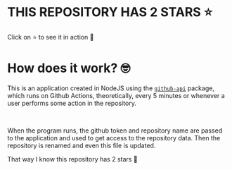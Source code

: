 # THIS REPOSITORY HAS 2 STARS :star:
Click on :star: to see it in action :star_struck: 

# How does it work? :nerd_face:

This is an application created in NodeJS using the [`github-api`](https://www.npmjs.com/package/github-api) package, which runs on Github Actions, theoretically, every 5 minutes or whenever a user performs some action in the repository. 

<br/>

When the program runs, the github token and repository name are passed to the application and used to get access to the repository data. Then the repository is renamed and even this file is updated. 

That way I know this repository has 2 stars :monocle_face:
